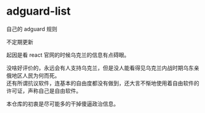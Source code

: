 # adguard-list
自己的 adguard 规则

不定期更新

起因是看 react 官网的时候乌克兰的信息有点碍眼。

没啥好评价的，永远会有人支持乌克兰，但是没人能看得见乌克兰内战时期乌东亲俄地区人民为何而死。  
还有所谓抗议软件，连基本的自由度都没有做到，还大言不惭地使用着自由软件的许可证，声称自己是自由软件。

本仓库的初衷是尽可能多的干掉傻逼政治信息。
